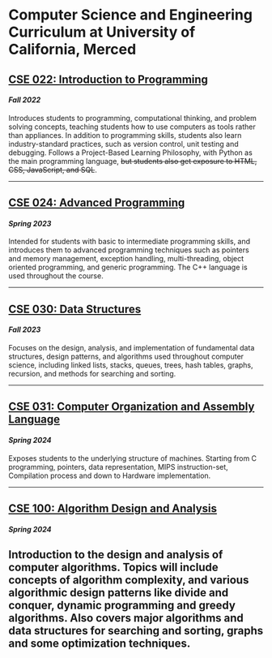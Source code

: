 # Computer Science and Engineering Curriculum at University of California, Merced

## [CSE 022: Introduction to Programming](https://catalog.ucmerced.edu/preview_course_nopop.php?catoid=20&coid=50100)
#### *Fall 2022*

Introduces students to programming, computational thinking, and problem solving concepts, teaching students how to use computers as tools rather than appliances. In addition to programming skills, students also learn industry-standard practices, such as version control, unit testing and debugging. Follows a Project-Based Learning Philosophy, with Python as the main programming language, ~~but students also get exposure to HTML, CSS, JavaScript, and SQL~~.

---

## [CSE 024: Advanced Programming](https://catalog.ucmerced.edu/preview_course_nopop.php?catoid=20&coid=50104)
#### *Spring 2023*

Intended for students with basic to intermediate programming skills, and introduces them to advanced programming techniques such as pointers and memory management, exception handling, multi-threading, object oriented programming, and generic programming. The C++ language is used throughout the course.

---

## [CSE 030: Data Structures](https://catalog.ucmerced.edu/preview_course_nopop.php?catoid=16&coid=39178)
#### *Fall 2023*

Focuses on the design, analysis, and implementation of fundamental data structures, design patterns, and algorithms used throughout computer science, including linked lists, stacks, queues, trees, hash tables, graphs, recursion, and methods for searching and sorting.

---

## [CSE 031: Computer Organization and Assembly Language](https://catalog.ucmerced.edu/preview_course_nopop.php?catoid=16&coid=39179)
#### *Spring 2024*

Exposes students to the underlying structure of machines. Starting from C programming, pointers, data representation, MIPS instruction-set, Compilation process and down to Hardware implementation.

---

## [CSE 100: Algorithm Design and Analysis](https://catalog.ucmerced.edu/preview_course_nopop.php?catoid=16&coid=39183)
#### *Spring 2024*
Introduction to the design and analysis of computer algorithms. Topics will include concepts of algorithm complexity, and various algorithmic design patterns like divide and conquer, dynamic programming and greedy algorithms. Also covers major algorithms and data structures for searching and sorting, graphs and some optimization techniques.
---

